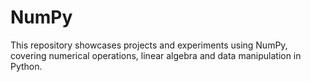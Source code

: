 # NumPy
This repository showcases projects and experiments using NumPy, covering numerical operations, linear algebra and data manipulation in Python.
